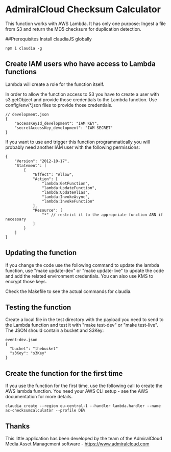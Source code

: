 # AdmiralCloud Checksum Calculator
This function works with AWS Lambda. It has only one purpose: Ingest a file from S3 and return the MD5 checksum for duplication detection.

##Prerequisites
Install claudiaJS globally
```
npm i claudia -g
```

## Create IAM users who have access to Lambda functions
Lambda will create a role for the function itself. 

In order to allow the function access to S3 you have to create a user with s3.getObject and provide those credentials to the Lambda function. Use config/env/*.json files to provide those credentials.
```
// development.json
{
    "accessKeyId_development": "IAM KEY",
    "secretAccessKey_development": "IAM SECRET"
}
``` 


If you want to use and trigger this function programmatically you will probably need another IAM user with the following permissions:
```
{
    "Version": "2012-10-17",
    "Statement": [
        {
            "Effect": "Allow",
            "Action": [
                "lambda:GetFunction",
                "lambda:UpdateFunction",
                "lambda:UpdateAlias",
                "lambda:InvokeAsync",
                "lambda:InvokeFunction"
            ],
            "Resource": [
                "*" // restrict it to the appropriate function ARN if necessary
            ]
        }
    ]
}
```


## Updating the function
If you change the code use the following command to update the lambda function, use "make update-dev" or "make update-live" to update the code and add the related environment credentials. You can also use KMS to encrypt those keys.

Check the Makefile to see the actual commands for claudia.

## Testing the function
Create a local file in the test directory with the payload you need to send to the Lambda function and test it with "make test-dev" or "make test-live". The JSON should contain a bucket and S3Key:
```
event-dev.json
{ 
  "bucket": "thebucket"
  "s3Key": "s3Key"
}
```

## Create the function for the first time
If you use the function for the first time, use the following call to create the AWS lambda function. You need your AWS CLI setup - see the AWS documentation for more details.
```
claudia create --region eu-central-1 --handler lambda.handler --name ac-checksumcalculator --profile DEV
```

## Thanks
This little application has been developed by the team of the AdmiralCloud Media Asset Management software - https://www.admiralcloud.com
